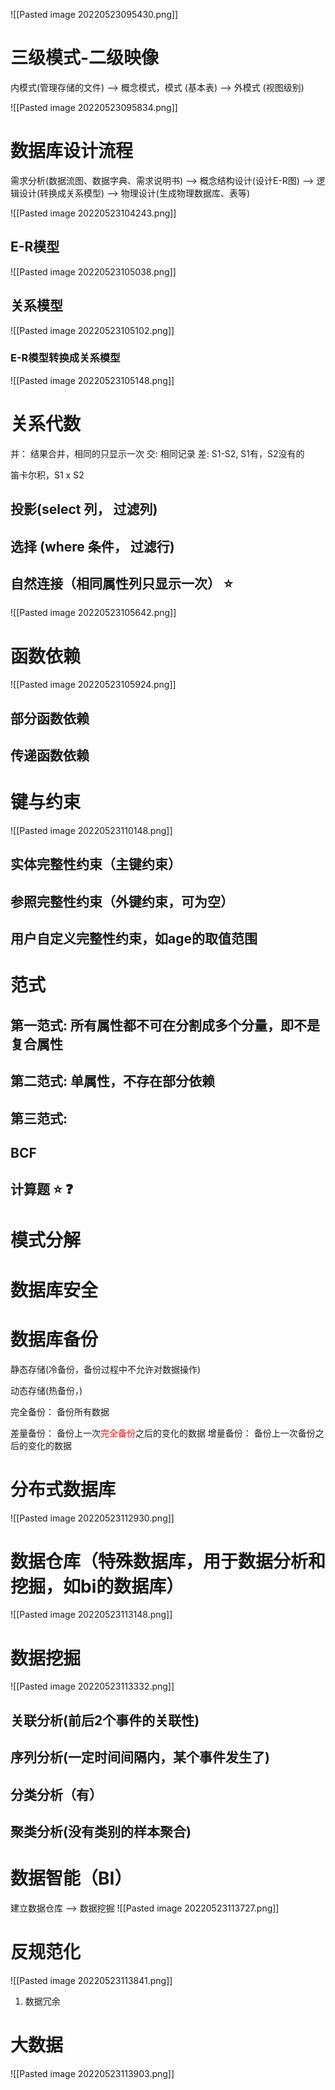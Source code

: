 
![[Pasted image 20220523095430.png]]



# 三级模式-二级映像
内模式(管理存储的文件) --> 概念模式，模式 (基本表)  --> 外模式 (视图级别)


![[Pasted image 20220523095834.png]]


# 数据库设计流程

需求分析(数据流图、数据字典、需求说明书) --> 概念结构设计(设计E-R图) --> 逻辑设计(转换成关系模型) --> 物理设计(生成物理数据库、表等)

![[Pasted image 20220523104243.png]]

## E-R模型
![[Pasted image 20220523105038.png]]

## 关系模型
![[Pasted image 20220523105102.png]]
### E-R模型转换成关系模型
![[Pasted image 20220523105148.png]]


# 关系代数
并： 结果合并，相同的只显示一次
交: 相同记录
差: S1-S2, S1有，S2没有的

笛卡尔积，S1 x S2

## 投影(select 列， 过滤列)

## 选择 (where 条件， 过滤行)


## 自然连接（相同属性列只显示一次） ⭐
![[Pasted image 20220523105642.png]]




# 函数依赖
![[Pasted image 20220523105924.png]]

## 部分函数依赖
## 传递函数依赖

# 键与约束
![[Pasted image 20220523110148.png]]
## 实体完整性约束（主键约束）

## 参照完整性约束（外键约束，可为空）
## 用户自定义完整性约束，如age的取值范围

# 范式

## 第一范式: 所有属性都不可在分割成多个分量，即不是复合属性

## 第二范式: 单属性，不存在部分依赖

## 第三范式: 

## BCF

## 计算题 ⭐ ❓



# 模式分解

## 


# 数据库安全


# 数据库备份
静态存储(冷备份，备份过程中不允许对数据操作)

动态存储(热备份，)

完全备份： 备份所有数据

差量备份： 备份上一次<font color=#ff0000>完全备份</font>之后的变化的数据
增量备份： 备份上一次备份之后的变化的数据

# 分布式数据库

![[Pasted image 20220523112930.png]]

# 数据仓库（特殊数据库，用于数据分析和挖掘，如bi的数据库）

![[Pasted image 20220523113148.png]]


# 数据挖掘
![[Pasted image 20220523113332.png]]
## 关联分析(前后2个事件的关联性)

## 序列分析(一定时间间隔内，某个事件发生了)

## 分类分析（有）

## 聚类分析(没有类别的样本聚合)


# 数据智能（BI）
建立数据仓库 --> 数据挖掘
![[Pasted image 20220523113727.png]]

# 反规范化
![[Pasted image 20220523113841.png]]

1. 数据冗余


# 大数据

![[Pasted image 20220523113903.png]]




